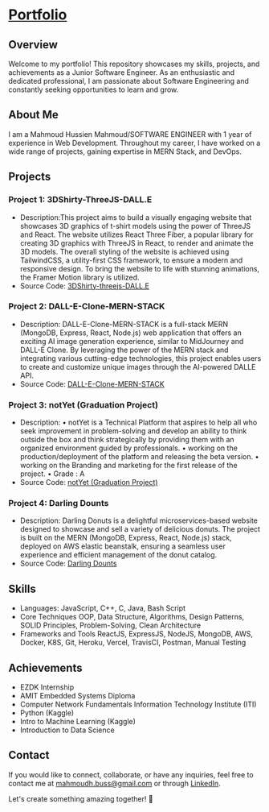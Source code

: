 # [Portfolio](https://mahmudhmh.vercel.app/)

## Overview

Welcome to my portfolio! This repository showcases my skills, projects, and achievements as a Junior Software Engineer. As an enthusiastic and dedicated professional, I am passionate about Software Engineering and constantly seeking opportunities to learn and grow.

## About Me

I am a Mahmoud Hussien Mahmoud/SOFTWARE ENGINEER with 1 year of experience in Web Development. Throughout my career, I have worked on a wide range of projects, gaining expertise in MERN Stack, and DevOps.

## Projects

### Project 1: 3DShirty-ThreeJS-DALL.E

- Description:This project aims to build a visually engaging website that showcases 3D graphics of t-shirt models using the power of ThreeJS and React. The
  website utilizes React Three Fiber, a popular library for creating 3D graphics with ThreeJS in React, to render and animate the 3D models. The
  overall styling of the website is achieved using TailwindCSS, a utility-first CSS framework, to ensure a modern and responsive design. To bring
  the website to life with stunning animations, the Framer Motion library is utilized.
- Source Code: [3DShirty-threejs-DALL.E](https://github.com/mahmudhmh/3DShirty-threejs-DALL.E)

### Project 2: DALL-E-Clone-MERN-STACK

- Description: DALL-E-Clone-MERN-STACK is a full-stack MERN (MongoDB, Express, React, Node.js) web application that offers an exciting AI image generation
  experience, similar to MidJourney and DALL-E Clone. By leveraging the power of the MERN stack and integrating various cutting-edge
  technologies, this project enables users to create and customize unique images through the AI-powered DALLE API.
- Source Code: [DALL-E-Clone-MERN-STACK](https://github.com/mahmudhmh/DALL-E-Clone-MERN-STACK)

### Project 3: notYet (Graduation Project)

- Description: • notYet is a Technical Platform that aspires to help all who seek improvement in problem-solving and develop an ability to think outside the box
  and think strategically by providing them with an organized environment guided by professionals.
  • working on the production/deployment of the platform and releasing the beta version.
  • working on the Branding and marketing for the first release of the project.
  • Grade : A
- Source Code: [notYet (Graduation Project)](https://github.com/omar3anan/notYet)

### Project 4: Darling Dounts

- Description: Darling Donuts is a delightful microservices-based website designed to showcase and sell a variety of delicious donuts. The project is built
  on the MERN (MongoDB, Express, React, Node.js) stack, deployed on AWS elastic beanstalk, ensuring a seamless user experience and efficient
  management of the donut catalog.
- Source Code: [Darling Dounts](https://github.com/mahmudhmh/DarlingDounts)

## Skills

- Languages: JavaScript, C++, C, Java, Bash Script
- Core Techniques OOP, Data Structure, Algorithms, Design Patterns, SOLID Principles, Problem-Solving, Clean Architecture
- Frameworks and Tools ReactJS, ExpressJS, NodeJS, MongoDB, AWS, Docker, K8S, Git, Heroku, Vercel, TravisCI, Postman, Manual Testing

## Achievements

- EZDK Internship
- AMIT Embedded Systems Diploma
- Computer Network Fundamentals Information Technology Institute (ITI)
- Python (Kaggle)
- Intro to Machine Learning (Kaggle)
- Introduction to Data Science

## Contact

If you would like to connect, collaborate, or have any inquiries, feel free to contact me at [mahmoudh.buss@gmail.com](mailto:mahmoudh.buss@gmail.com) or through [LinkedIn](https://www.linkedin.com/in/mahmudhmh/).

Let's create something amazing together! 🚀
